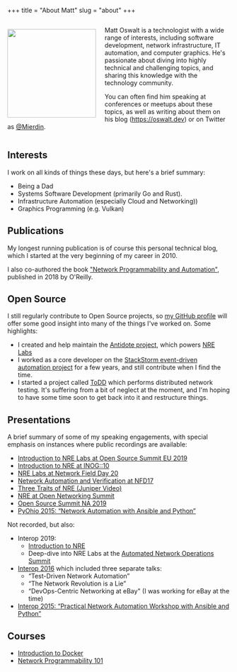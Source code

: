 +++
title = "About Matt"
slug = "about"
+++

<div style="margin-top:0px;display: inline-block;">
  <img style="margin-top:20px; margin-right:20px;float:left;" src="/avatar-sunset.jpg" width="200">
<p>
Matt Oswalt is a technologist with a wide range of interests, including software development, network infrastructure, IT automation, and computer graphics. He's passionate about diving into highly technical and challenging topics, and sharing this knowledge with the technology community.

You can often find him speaking at conferences or meetups about these topics, as well as writing about them on his blog (https://oswalt.dev) or on Twitter as [@Mierdin](https://twitter.com/mierdin).
</p>
</div>

## Interests

I work on all kinds of things these days, but here's a brief summary:

- Being a Dad
- Systems Software Development (primarily Go and Rust).
- Infrastructure Automation (especially Cloud and Networking))
- Graphics Programming (e.g. Vulkan)

## Publications

My longest running publication is of course this personal technical blog, which I started at the very beginning of my career in 2010.

I also co-authored the book ["Network Programmability and Automation"](https://www.oreilly.com/library/view/network-programmability-and/9781491931240/), published in 2018 by O'Reilly.

## Open Source

I still regularly contribute to Open Source projects, so [my GitHub profile](https://github.com/mierdin/) will offer some good insight into many of the things I've worked on. Some highlights:

- I created and help maintain the [Antidote project](https://antidoteproject.readthedocs.io/en/latest/), which powers [NRE Labs](https://nrelabs.io)
- I worked as a core developer on the [StackStorm event-driven automation project](https://github.com/StackStorm/st2) for a few years, and still contribute when I find the time.
- I started a project called [ToDD](https://github.com/toddproject/todd) which performs distributed network testing. It's suffering from a bit of neglect at the moment, and I'm hoping to have some time soon to get back into it and restructure things.

## Presentations

A brief summary of some of my speaking engagements, with special emphasis on instances where public recordings are available:

- [Introduction to NRE Labs at Open Source Summit EU 2019](https://osseu19.sched.com/event/TLFe/learning-automation-without-barriers-using-antidote-and-nre-labs-matt-oswalt-juniper-networks/)
- [Introduction to NRE at INOG::10](https://www.youtube.com/watch?v=EFTrxDIBKC4)
- [NRE Labs at Network Field Day 20](https://www.youtube.com/watch?v=Q2k-BXzLp_Y)
- [Network Automation and Verification at NFD17](https://www.youtube.com/watch?v=pHwkwjd2WtQ)
- [Three Traits of NRE (Juniper Video)](https://www.youtube.com/watch?v=uLnEOjoPhDY)
- [NRE at Open Networking Summit](https://onsna18.sched.com/event/Dm4v/network-reliability-engineering-nre-and-devnetops-james-kelly-matt-oswalt-juniper-networks)
- [Open Source Summit NA 2019](https://events.linuxfoundation.org/events/open-source-summit-north-america-2019/program/schedule/)
- [PyOhio 2015: “Network Automation with Ansible and Python”](https://www.youtube.com/watch?v=VYEVjKvMKqU)

Not recorded, but also:

- Interop 2019:
    - [Introduction to NRE](https://schedule.interop.com/session/an-introduction-to-network-reliability-engineering/863583)
    - Deep-dive into NRE Labs at the [Automated Network Operations Summit](https://schedule.interop.com/session/networking-summit-automated-network-operations-presented-by-network-to-code-day-1)
- [Interop 2016](https://oswalt.dev/2016/04/interop-vegas-2016/) which included three separate talks:
  - “Test-Driven Network Automation”
  - “The Network Revolution is a Lie”
  - “DevOps-Centric Networking at eBay" (I was working for eBay at the time)
- [Interop 2015: “Practical Network Automation Workshop with Ansible and Python”](https://oswalt.dev/2015/01/network-automation-interop-vegas-2015/)

## Courses

- [Introduction to Docker](https://www.ipspace.net/Introduction_to_Docker)
- [Network Programmability 101](http://www.ipspace.net/Network_Programmability_101)
